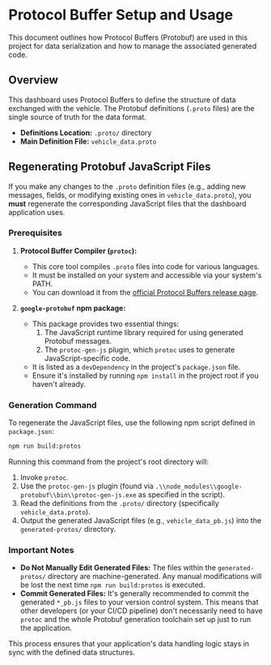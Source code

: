 # Protocol Buffer Setup and Usage

This document outlines how Protocol Buffers (Protobuf) are used in this project for data serialization and how to manage the associated generated code.

## Overview

This dashboard uses Protocol Buffers to define the structure of data exchanged with the vehicle. The Protobuf definitions (`.proto` files) are the single source of truth for the data format.

- **Definitions Location:** `.proto/` directory
- **Main Definition File:** `vehicle_data.proto`

## Regenerating Protobuf JavaScript Files

If you make any changes to the `.proto` definition files (e.g., adding new messages, fields, or modifying existing ones in `vehicle_data.proto`), you **must** regenerate the corresponding JavaScript files that the dashboard application uses.

### Prerequisites

1.  **Protocol Buffer Compiler (`protoc`):**
    *   This core tool compiles `.proto` files into code for various languages.
    *   It must be installed on your system and accessible via your system's PATH.
    *   You can download it from the [official Protocol Buffers release page](https://github.com/protocolbuffers/protobuf/releases).

2.  **`google-protobuf` npm package:**
    *   This package provides two essential things:
        1.  The JavaScript runtime library required for using generated Protobuf messages.
        2.  The `protoc-gen-js` plugin, which `protoc` uses to generate JavaScript-specific code.
    *   It is listed as a `devDependency` in the project's `package.json` file.
    *   Ensure it's installed by running `npm install` in the project root if you haven't already.

### Generation Command

To regenerate the JavaScript files, use the following npm script defined in `package.json`:

```bash
npm run build:protos
```

Running this command from the project's root directory will:
1.  Invoke `protoc`.
2.  Use the `protoc-gen-js` plugin (found via `.\\node_modules\\google-protobuf\\bin\\protoc-gen-js.exe` as specified in the script).
3.  Read the definitions from the `.proto/` directory (specifically `vehicle_data.proto`).
4.  Output the generated JavaScript files (e.g., `vehicle_data_pb.js`) into the `generated-protos/` directory.

### Important Notes

-   **Do Not Manually Edit Generated Files:** The files within the `generated-protos/` directory are machine-generated. Any manual modifications will be lost the next time `npm run build:protos` is executed.
-   **Commit Generated Files:** It's generally recommended to commit the generated `*_pb.js` files to your version control system. This means that other developers (or your CI/CD pipeline) don't necessarily need to have `protoc` and the whole Protobuf generation toolchain set up just to run the application.

This process ensures that your application's data handling logic stays in sync with the defined data structures. 
